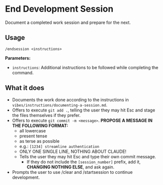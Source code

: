 # End Development Session

Document a completed work session and prepare for the next.

## Usage

```
/endsession <instructions>
```

**Parameters:**
- `instructions`: Additional instructions to be followed while completing the command.

## What it does

- Documents the work done according to the instructions in
  `vibes/instructions/documenting-a-session.md`.
- Offers to execute `git add .`, telling the user they may hit Esc and stage the files themselves if they prefer.
- Offers to execute `git commit -m <message>`. **PROPOSE A MESSAGE IN THE FOLLOWING FORMAT:**
    - all lowercase
    - present tense
    - as terse as possible
    - e.g.: `[1234] streamline authentication`
    - ONLY ONE SINGLE LINE, NOTHING ABOUT CLAUDE!
    - Tells the user they may hit Esc and type their own commit message.
        - If they do not include the `[session_number]` prefix, add it, **CHANGING NOTHING ELSE**, and ask again.
- Prompts the user to use /clear and /startsession to continue development.

